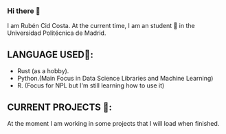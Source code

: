 ### Hi there 👋

I am Rubén Cid Costa. At the current time, I am an student 🌱 in the Universidad Politécnica de Madrid.

## LANGUAGE USED💬:

  - Rust (as a hobby).
  - Python.(Main Focus in Data Science Libraries and Machine Learning)
  - R. (Focus for NPL but I'm still learning how to use it)

## CURRENT PROJECTS  🔭:
  At the moment I am working in some projects that I will load when finished. 
